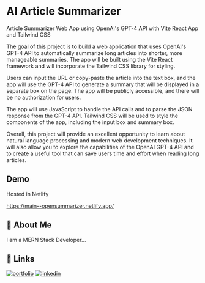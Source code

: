 # AI Article Summarizer

Article Summarizer Web App using OpenAI's GPT-4 API with Vite React App and Tailwind CSS

The goal of this project is to build a web application that uses OpenAI's GPT-4 API to automatically summarize long articles into shorter, more manageable summaries. The app will be built using the Vite React framework and will incorporate the Tailwind CSS library for styling.

Users can input the URL or copy-paste the article into the text box, and the app will use the GPT-4 API to generate a summary that will be displayed in a separate box on the page. The app will be publicly accessible, and there will be no authorization for users.

The app will use JavaScript to handle the API calls and to parse the JSON response from the GPT-4 API. Tailwind CSS will be used to style the components of the app, including the input box and summary box.

Overall, this project will provide an excellent opportunity to learn about natural language processing and modern web development techniques. It will also allow you to explore the capabilities of the OpenAI GPT-4 API and to create a useful tool that can save users time and effort when reading long articles.

## Demo

Hosted in Netlify

https://main--opensummarizer.netlify.app/

## 🚀 About Me

I am a MERN Stack Developer...

## 🔗 Links

[![portfolio](https://img.shields.io/badge/my_portfolio-000?style=for-the-badge&logo=ko-fi&logoColor=white)](https://my-portfolio-dusky-mu-87.vercel.app/)
[![linkedin](https://img.shields.io/badge/linkedin-0A66C2?style=for-the-badge&logo=linkedin&logoColor=white)](https://www.linkedin.com/in/abhijith-a-s)

